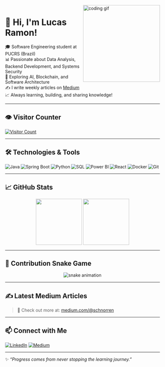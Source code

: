<img align="right" src="https://media.giphy.com/media/qgQUggAC3Pfv687qPC/giphy.gif" width="250" alt="coding gif">

# 👋 Hi, I'm Lucas Ramon!

🎓 Software Engineering student at PUCRS (Brazil)  
📊 Passionate about Data Analysis, Backend Development, and Systems Security  
🚀 Exploring AI, Blockchain, and Software Architecture  
✍️ I write weekly articles on [Medium](https://medium.com/@lucas.ramon)  
📈 Always learning, building, and sharing knowledge!

---

## 👁️ Visitor Counter

[![Visitor Count](https://api.visitorbadge.io/api/visitors?path=github.com/lucasramon/lucasramon&label=Visitors&countColor=%23263759)](https://visitorbadge.io/status?path=github.com/lucasramon/lucasramon)

---

## 🛠️ Technologies & Tools

![Java](https://img.shields.io/badge/Java-ED8B00?style=for-the-badge&logo=java&logoColor=white)
![Spring Boot](https://img.shields.io/badge/Spring_Boot-6DB33F?style=for-the-badge&logo=spring-boot&logoColor=white)
![Python](https://img.shields.io/badge/Python-3670A0?style=for-the-badge&logo=python&logoColor=yellow)
![SQL](https://img.shields.io/badge/SQL-025E8C?style=for-the-badge&logo=postgresql&logoColor=white)
![Power BI](https://img.shields.io/badge/Power%20BI-F2C811?style=for-the-badge&logo=powerbi&logoColor=black)
![React](https://img.shields.io/badge/React-20232A?style=for-the-badge&logo=react&logoColor=61DAFB)
![Docker](https://img.shields.io/badge/Docker-2496ED?style=for-the-badge&logo=docker&logoColor=white)
![Git](https://img.shields.io/badge/Git-F05032?style=for-the-badge&logo=git&logoColor=white)

---

## 📈 GitHub Stats

<p align="center">
  <img height="150em" src="https://github-readme-stats.vercel.app/api?username=lucasramon&show_icons=true&theme=tokyonight&hide_rank=true" />
  <img height="150em" src="https://github-readme-stats.vercel.app/api/top-langs/?username=lucasramon&layout=compact&theme=tokyonight" />
</p>

---

## 🐍 Contribution Snake Game

<p align="center">
  <img src="https://schnorren.github.io/Schnorren/github-contribution-grid-snake.svg" alt="snake animation" />
</p>

---

## ✍️ Latest Medium Articles

<!-- BLOG-POST-LIST:START -->
<!-- BLOG-POST-LIST:END -->

> 🔗 Check out more at: [medium.com/@schnorren](https://medium.com/@schnorren)

---

## 📫 Connect with Me

[![LinkedIn](https://img.shields.io/badge/LinkedIn-blue?style=for-the-badge&logo=linkedin&logoColor=white)](https://www.linkedin.com/in/lucasramon/)
[![Medium](https://img.shields.io/badge/Medium-black?style=for-the-badge&logo=medium&logoColor=white)](https://medium.com/@lucas.ramon)

---

✨ *“Progress comes from never stopping the learning journey.”*
